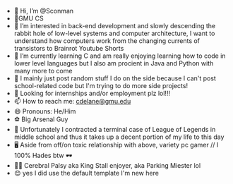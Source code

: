 - 👋 Hi, I’m @Sconman
- 🏫GMU CS
- 👀 I’m interested in back-end development and slowly descending the rabbit hole of low-level systems and computer architecture, I want to understand how computers work from the changing currents of transistors to Brainrot Youtube Shorts
- 🌱 I’m currently learning C and am really enjoying learning how to code in lower level languages but I also am procient in Java and Python with many more to come
- 💞️ I mainly just post random stuff I do on the side because I can't post school-related code but I'm trying to do more side projects!
- 🙏 Looking for internships and/or employment plz lol!!!
- 📫 How to reach me: cdelane@gmu.edu
- 😄 Pronouns: He/Him 
- ⚽ Big Arsenal Guy
- 💢 Unfortunately I contracted a terminal case of League of Legends in middle school and thus it takes up a decent portion of my life to this day
- 🖥️ Aside from off/on toxic relationship with above, variety pc gamer // I 100% Hades btw 🕶️
- 👨‍🦽 Cerebral Palsy aka King Stall enjoyer, aka Parking Miester lol
- 😊 yes I did use the default template I'm new here
  

<!---
Sconman/Sconman is a ✨ special ✨ repository because its `README.md` (this file) appears on your GitHub profile.
You can click the Preview link to take a look at your changes.
--->
